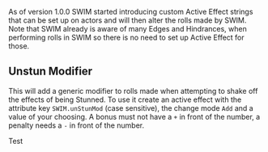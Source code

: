As of version 1.0.0 SWIM started introducing custom Active Effect strings that can be set up on actors and will then alter the rolls made by SWIM. Note that SWIM already is aware of many Edges and Hindrances, when performing rolls in SWIM so there is no need to set up Active Effect for those.

## Unstun Modifier
This will add a generic modifier to rolls made when attempting to shake off the effects of being Stunned.
To use it create an active effect with the attribute key `SWIM.unStunMod` (case sensitive), the change mode `Add` and a value of your choosing. A bonus must not have a `+` in front of the number, a penalty needs a `-` in front of the number.

Test